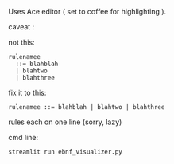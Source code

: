 Uses Ace editor ( set to coffee for highlighting ).


caveat :

not this:
```
rulenamee 
  ::= blahblah
  | blahtwo
  | blahthree
```

fix it to this:

```
rulenamee ::= blahblah | blahtwo | blahthree
```  

rules each on one line (sorry, lazy)

cmd line:

```streamlit run ebnf_visualizer.py```
